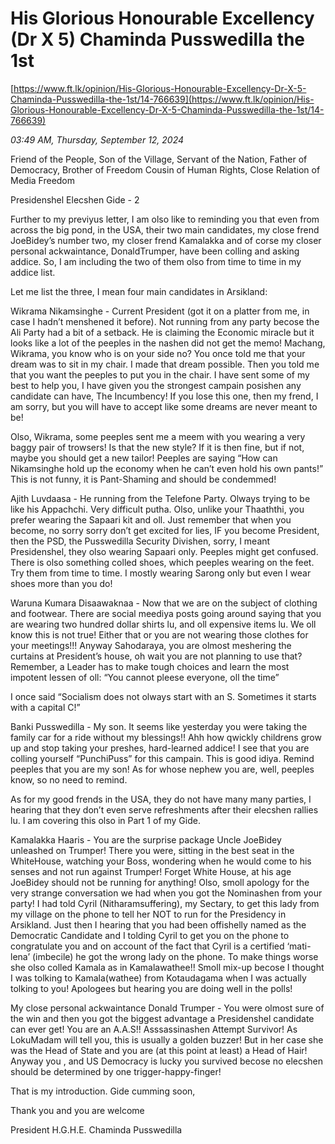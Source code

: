 # His Glorious Honourable Excellency (Dr X 5) Chaminda Pusswedilla the 1st

[https://www.ft.lk/opinion/His-Glorious-Honourable-Excellency-Dr-X-5-Chaminda-Pusswedilla-the-1st/14-766639](https://www.ft.lk/opinion/His-Glorious-Honourable-Excellency-Dr-X-5-Chaminda-Pusswedilla-the-1st/14-766639)

*03:49 AM, Thursday, September 12, 2024*

Friend of the People, Son of the Village, Servant of the Nation, Father of Democracy, Brother of Freedom Cousin of Human Rights, Close Relation of Media Freedom

Presidenshel Elecshen Gide - 2

Further to my previyus letter, I am olso like to reminding you that even from across the big pond, in the USA, their two main candidates, my close frend JoeBidey’s number two, my closer frend Kamalakka and of corse my closer personal ackwaintance, DonaldTrumper, have been colling and asking addice. So, I am including the two of them olso from time to time in my addice list.

Let me list the three, I mean four main candidates in Arsikland:

Wikrama Nikamsinghe - Current President (got it on a platter from me, in case I hadn’t menshened it before). Not running from any party becose the Ali Party had a bit of a setback. He is claiming the Economic miracle but it looks like a lot of the peeples in the nashen did not get the memo! Machang, Wikrama, you know who is on your side no? You once told me that your dream was to sit in my chair. I made that dream possible. Then you told me that you want the peeples to put you in the chair. I have sent some of my best to help you, I have given you the strongest campain posishen any candidate can have, The Incumbency! If you lose this one, then my frend, I am sorry, but you will have to accept like some dreams are never meant to be!

Olso, Wikrama, some peeples sent me a meem with you wearing a very baggy pair of trowsers! Is that the new style? If it is then fine, but if not, maybe you should get a new tailor! Peeples are saying “How can Nikamsinghe hold up the economy when he can’t even hold his own pants!” This is not funny, it is Pant-Shaming and should be condemmed!

Ajith Luvdaasa - He running from the Telefone Party. Olways trying to be like his Appachchi. Very difficult putha. Olso, unlike your Thaaththi, you prefer wearing the Sapaari kit and oll. Just remember that when you become, no sorry sorry don’t get excited for lies, IF you become President, then the PSD, the Pusswedilla Security Divishen, sorry, I meant Presidenshel, they olso wearing Sapaari only. Peeples might get confused. There is olso something colled shoes, which peeples wearing on the feet. Try them from time to time. I mostly wearing Sarong only but even I wear shoes more than you do!

Waruna Kumara Disaawaknaa - Now that we are on the subject of clothing and footwear. There are social meediya posts going around saying that you are wearing two hundred dollar shirts lu, and oll expensive items lu. We oll know this is not true! Either that or you are not wearing those clothes for your meetings!!! Anyway Sahodaraya, you are olmost meshering the curtains at President’s house, oh wait you are not planning to use that? Remember, a Leader has to make tough choices and learn the most impotent lessen of oll: “You cannot pleese everyone, oll the time”

I once said “Socialism does not olways start with an S. Sometimes it starts with a capital C!”

Banki Pusswedilla - My son. It seems like yesterday you were taking the family car for a ride without my blessings!! Ahh how qwickly childrens grow up and stop taking your preshes, hard-learned addice! I see that you are colling yourself “PunchiPuss” for this campain. This is good idiya. Remind peeples that you are my son! As for whose nephew you are, well, peeples know, so no need to remind.

As for my good frends in the USA, they do not have many many parties, I hearing that they don’t even serve refreshments after their elecshen rallies lu. I am covering this olso in Part 1 of my Gide.

Kamalakka Haaris - You are the surprise package Uncle JoeBidey unleashed on Trumper! There you were, sitting in the best seat in the WhiteHouse, watching your Boss, wondering when he would come to his senses and not run against Trumper! Forget White House, at his age JoeBidey should not be running for anything! Olso, smoll apology for the very strange conversation we had when you got the Nominashen from your party! I had told Cyril (Nitharamsuffering), my Sectary, to get this lady from my village on the phone to tell her NOT to run for the Presidency in Arsikland. Just then I hearing that you had been offishelly named as the Democratic Candidate and I tolding Cyril to get you on the phone to congratulate you and on account of the fact that Cyril is a certified ‘mati-lena’ (imbecile) he got the wrong lady on the phone. To make things worse she olso colled Kamala as in Kamalawathee!! Smoll mix-up becose I thought I was tolking to Kamala(wathee) from Kotaudagama when I was actually tolking to you! Apologees but hearing you are doing well in the polls!

My close personal ackwaintance Donald Trumper - You were olmost sure of the win and then you got the biggest advantage a Presidenshel candidate can ever get! You are an A.A.S!! Asssassinashen Attempt Survivor! As LokuMadam will tell you, this is usually a golden buzzer! But in her case she was the Head of State and you are (at this point at least) a Head of Hair! Anyway you , and US Democracy is lucky you survived becose no elecshen should be determined by one trigger-happy-finger!

That is my introduction. Gide cumming soon,

Thank you and you are welcome

President H.G.H.E. Chaminda Pusswedilla

